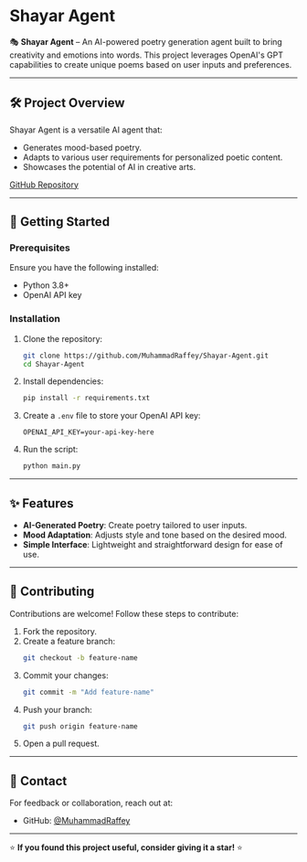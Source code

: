 # Shayar Agent

🎭 **Shayar Agent** – An AI-powered poetry generation agent built to bring creativity and emotions into words. This project leverages OpenAI's GPT capabilities to create unique poems based on user inputs and preferences.

---

## 🛠️ Project Overview

Shayar Agent is a versatile AI agent that:

- Generates mood-based poetry.
- Adapts to various user requirements for personalized poetic content.
- Showcases the potential of AI in creative arts.

[GitHub Repository](https://github.com/MuhammadRaffey/Shayar-Agent)

---

## 🚀 Getting Started

### Prerequisites

Ensure you have the following installed:

- Python 3.8+
- OpenAI API key

### Installation

1. Clone the repository:

   ```bash
   git clone https://github.com/MuhammadRaffey/Shayar-Agent.git
   cd Shayar-Agent
   ```

2. Install dependencies:

   ```bash
   pip install -r requirements.txt
   ```

3. Create a `.env` file to store your OpenAI API key:

   ```plaintext
   OPENAI_API_KEY=your-api-key-here
   ```

4. Run the script:
   ```bash
   python main.py
   ```

---

## ✨ Features

- **AI-Generated Poetry**: Create poetry tailored to user inputs.
- **Mood Adaptation**: Adjusts style and tone based on the desired mood.
- **Simple Interface**: Lightweight and straightforward design for ease of use.

---

## 🤝 Contributing

Contributions are welcome! Follow these steps to contribute:

1. Fork the repository.
2. Create a feature branch:
   ```bash
   git checkout -b feature-name
   ```
3. Commit your changes:
   ```bash
   git commit -m "Add feature-name"
   ```
4. Push your branch:
   ```bash
   git push origin feature-name
   ```
5. Open a pull request.

---

## 💬 Contact

For feedback or collaboration, reach out at:

- GitHub: [@MuhammadRaffey](https://github.com/MuhammadRaffey)

---

⭐ **If you found this project useful, consider giving it a star!** ⭐
